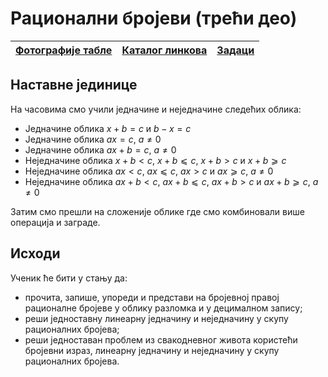 # Рационални бројеви (трећи део)

| [Фотографије табле](https://photos.app.goo.gl/WeTe4CR8aZzSTvSh6) | [Каталог линкова](https://ndjapic.github.io/zayopa/m6/07-racionalni2/) | [Задаци](https://www.overleaf.com/read/dqbsmzmdygvj#b6a5fd) |
| --- | --- | --- |

## Наставне јединице

На часовима смо учили једначине и неједначине следећих облика:
- Једначине облика $x+b=c$ и $b-x=c$
- Једначине облика $ax=c$, $a≠0$
- Једначине облика $ax+b=c$, $a≠0$
- Неједначине облика $x+b<c$, $x+b⩽c$, $x+b>c$ и $x+b⩾c$
- Неједначине облика $ax<c$, $ax⩽c$, $ax>c$ и $ax⩾c$, $a≠0$
- Неједначине облика $ax+b<c$, $ax+b⩽c$, $ax+b>c$ и $ax+b⩾c$, $a≠0$

Затим смо прешли на сложеније облике где смо комбиновали више операција и заграде.

## Исходи

Ученик ће бити у стању да:
- прочита, запише, упореди и представи на бројевној правој рационалне бројеве у облику разломка и у децималном запису;
- реши једноставну линеарну једначину и неједначину у скупу рационалних бројева;
- реши једноставан проблем из свакодневног живота користећи бројевни израз, линеарну једначину и неједначину у скупу рационалних бројева.
